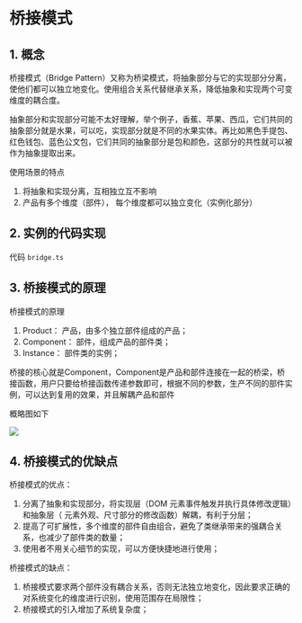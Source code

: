 # 桥接模式

## 1. 概念
桥接模式（Bridge Pattern）又称为桥梁模式，将抽象部分与它的实现部分分离，使他们都可以独立地变化。使用组合关系代替继承关系，降低抽象和实现两个可变维度的耦合度。 

抽象部分和实现部分可能不太好理解，举个例子，香蕉、苹果、西瓜，它们共同的抽象部分就是水果，可以吃，实现部分就是不同的水果实体。再比如黑色手提包、红色钱包、蓝色公文包，它们共同的抽象部分是包和颜色，这部分的共性就可以被作为抽象提取出来。

使用场景的特点  
1.  将抽象和实现分离，互相独立互不影响
2.  产品有多个维度（部件）， 每个维度都可以独立变化（实例化部分）


## 2. 实例的代码实现

代码 `bridge.ts`

## 3. 桥接模式的原理

桥接模式的原理
1.  Product： 产品，由多个独立部件组成的产品；
2.  Component： 部件，组成产品的部件类；
3.  Instance： 部件类的实例；



桥接的核心就是Component，Component是产品和部件连接在一起的桥梁，桥接函数，用户只要给桥接函数传递参数即可，根据不同的参数，生产不同的部件实例，可以达到复用的效果，并且解耦产品和部件

概略图如下

<img src="https://cdn.nlark.com/yuque/0/2020/jpeg/140909/1587017079409-6bb00212-e290-4c2d-8751-fc76a1ec7c4d.jpeg" />

## 4. 桥接模式的优缺点

桥接模式的优点：
1. 分离了抽象和实现部分，将实现层（DOM 元素事件触发并执行具体修改逻辑）和抽象层（ 元素外观、尺寸部分的修改函数）解耦，有利于分层；
2. 提高了可扩展性，多个维度的部件自由组合，避免了类继承带来的强耦合关系，也减少了部件类的数量；
3. 使用者不用关心细节的实现，可以方便快捷地进行使用；


桥接模式的缺点：
1. 桥接模式要求两个部件没有耦合关系，否则无法独立地变化，因此要求正确的对系统变化的维度进行识别，使用范围存在局限性；
2. 桥接模式的引入增加了系统复杂度；